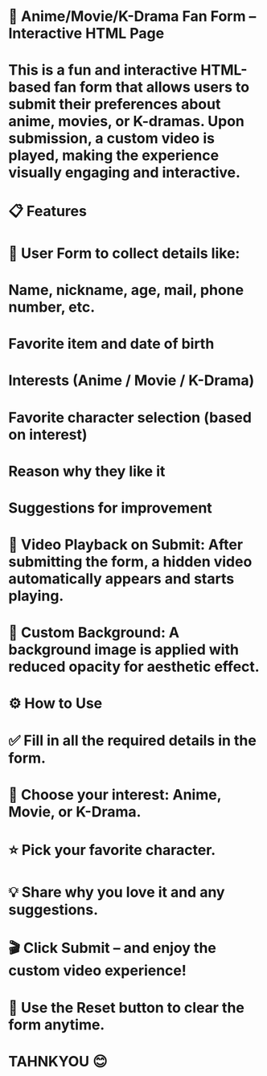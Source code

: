 # 🎥 Anime/Movie/K-Drama Fan Form – Interactive HTML Page
# This is a fun and interactive HTML-based fan form that allows users to submit their preferences about anime, movies, or K-dramas. Upon submission, a custom video is played, making the experience visually engaging and interactive.

# 📋 Features
# 🎯 User Form to collect details like:

# Name, nickname, age, mail, phone number, etc.

# Favorite item and date of birth

# Interests (Anime / Movie / K-Drama)

# Favorite character selection (based on interest)

# Reason why they like it

# Suggestions for improvement

# 🎥 Video Playback on Submit: After submitting the form, a hidden video automatically appears and starts playing.

# 🎨 Custom Background: A background image is applied with reduced opacity for aesthetic effect.

# ⚙️ How to Use
# ✅ Fill in all the required details in the form.

# 📌 Choose your interest: Anime, Movie, or K-Drama.

# ⭐ Pick your favorite character.

# 💡 Share why you love it and any suggestions.

# 🎬 Click Submit – and enjoy the custom video experience!

# 🔄 Use the Reset button to clear the form anytime.
# TAHNKYOU 😊
